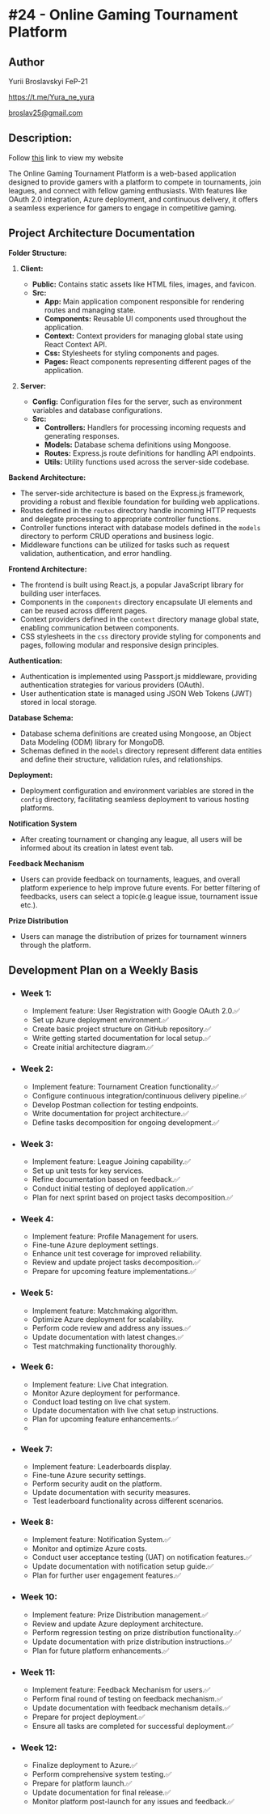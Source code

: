 # #24 - Online Gaming Tournament Platform

## Author
Yurii Broslavskyi
FeP-21

https://t.me/Yura_ne_yura

broslav25@gmail.com

## Description: 

Follow [this](https://client-online-gaming-tournament-platform.vercel.app) link to view my website

The Online Gaming Tournament Platform is a web-based application designed to provide gamers with a platform to compete in tournaments, join leagues, and connect with fellow gaming enthusiasts. With features like OAuth 2.0 integration, Azure deployment, and continuous delivery, it offers a seamless experience for gamers to engage in competitive gaming.

## Project Architecture Documentation

**Folder Structure:**

1. **Client:**
   - **Public:** Contains static assets like HTML files, images, and favicon.
   - **Src:**
     - **App:** Main application component responsible for rendering routes and managing state.
     - **Components:** Reusable UI components used throughout the application.
     - **Context:** Context providers for managing global state using React Context API.
     - **Css:** Stylesheets for styling components and pages.
     - **Pages:** React components representing different pages of the application.

2. **Server:**
   - **Config:** Configuration files for the server, such as environment variables and database configurations.
   - **Src:**
     - **Controllers:** Handlers for processing incoming requests and generating responses.
     - **Models:** Database schema definitions using Mongoose.
     - **Routes:** Express.js route definitions for handling API endpoints.
     - **Utils:** Utility functions used across the server-side codebase.

**Backend Architecture:**
- The server-side architecture is based on the Express.js framework, providing a robust and flexible foundation for building web applications.
- Routes defined in the `routes` directory handle incoming HTTP requests and delegate processing to appropriate controller functions.
- Controller functions interact with database models defined in the `models` directory to perform CRUD operations and business logic.
- Middleware functions can be utilized for tasks such as request validation, authentication, and error handling.

**Frontend Architecture:**
- The frontend is built using React.js, a popular JavaScript library for building user interfaces.
- Components in the `components` directory encapsulate UI elements and can be reused across different pages.
- Context providers defined in the `context` directory manage global state, enabling communication between components.
- CSS stylesheets in the `css` directory provide styling for components and pages, following modular and responsive design principles.

**Authentication:**
- Authentication is implemented using Passport.js middleware, providing authentication strategies for various providers (OAuth).
- User authentication state is managed using JSON Web Tokens (JWT) stored in local storage.

**Database Schema:**
- Database schema definitions are created using Mongoose, an Object Data Modeling (ODM) library for MongoDB.
- Schemas defined in the `models` directory represent different data entities and define their structure, validation rules, and relationships.

**Deployment:**
- Deployment configuration and environment variables are stored in the `config` directory, facilitating seamless deployment to various hosting platforms.

**Notification System** 
- After creating tournament or changing any league, all users will be informed about its creation in latest event tab.

**Feedback Mechanism**
- Users can provide feedback on tournaments, leagues, and overall platform experience to help improve future events. For better filtering of feedbacks, users can select a topic(e.g league issue, tournament issue etc.).

**Prize Distribution**
- Users can manage the distribution of prizes for tournament winners through the platform.


## Development Plan on a Weekly Basis

- ### Week 1:
  - Implement feature: User Registration with Google OAuth 2.0.✅
  - Set up Azure deployment environment.✅
  - Create basic project structure on GitHub repository.✅
  - Write getting started documentation for local setup.✅
  - Create initial architecture diagram.✅

- ### Week 2:
  - Implement feature: Tournament Creation functionality.✅
  - Configure continuous integration/continuous delivery pipeline.✅
  - Develop Postman collection for testing endpoints.
  - Write documentation for project architecture.✅
  - Define tasks decomposition for ongoing development.✅

- ### Week 3:
  - Implement feature: League Joining capability.✅
  - Set up unit tests for key services.
  - Refine documentation based on feedback.✅
  - Conduct initial testing of deployed application.✅
  - Plan for next sprint based on project tasks decomposition.✅

- ### Week 4:
  - Implement feature: Profile Management for users.
  - Fine-tune Azure deployment settings.
  - Enhance unit test coverage for improved reliability.
  - Review and update project tasks decomposition.✅
  - Prepare for upcoming feature implementations.✅

- ### Week 5:
  - Implement feature: Matchmaking algorithm.
  - Optimize Azure deployment for scalability.
  - Perform code review and address any issues.✅
  - Update documentation with latest changes.✅
  - Test matchmaking functionality thoroughly.

- ### Week 6:
  - Implement feature: Live Chat integration.
  - Monitor Azure deployment for performance.
  - Conduct load testing on live chat system.
  - Update documentation with live chat setup instructions.
  - Plan for upcoming feature enhancements.✅
  - 
- ### Week 7:
  - Implement feature: Leaderboards display.
  - Fine-tune Azure security settings.
  - Perform security audit on the platform.
  - Update documentation with security measures.
  - Test leaderboard functionality across different scenarios.

- ### Week 8:
  - Implement feature: Notification System.✅
  - Monitor and optimize Azure costs.
  - Conduct user acceptance testing (UAT) on notification features.✅
  - Update documentation with notification setup guide.✅
  - Plan for further user engagement features.✅

- ###  Week 10:
  - Implement feature: Prize Distribution management.✅
  - Review and update Azure deployment architecture.
  - Perform regression testing on prize distribution functionality.✅
  - Update documentation with prize distribution instructions.✅
  - Plan for future platform enhancements.✅

- ### Week 11:
  - Implement feature: Feedback Mechanism for users.✅
  - Perform final round of testing on feedback mechanism.✅
  - Update documentation with feedback mechanism details.✅
  - Prepare for project deployment.✅
  - Ensure all tasks are completed for successful deployment.✅

- ### Week 12:
  - Finalize deployment to Azure.✅
  - Perform comprehensive system testing.✅
  - Prepare for platform launch.✅
  - Update documentation for final release.✅
  - Monitor platform post-launch for any issues and feedback.✅
